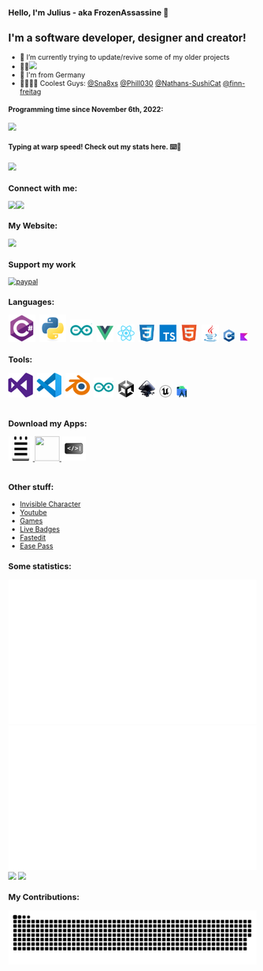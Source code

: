 ### Hello, I'm Julius - aka FrozenAssassine 👋
## I'm a software developer, designer and creator!
- 🌱 I’m currently trying to update/revive some of my older projects
- 👨‍💻<img src="https://badges.frozenassassine.de/age?suf=I'm+&&pref=+years+old&bday=2006-06-10&clr=ffffff&fs=16&ff=Segoe+UI"/>
- 🚩 I'm from Germany
- 👨‍👩‍👧‍👦 Coolest Guys: <a href="https://github.com/Sna8xs">@Sna8xs</a> <a href="https://github.com/Phill030">@Phill030</a> <a href="https://github.com/Nathans-SushiCat">@Nathans-SushiCat</a> <a href="https://github.com/finn-freitag">@finn-freitag</a>
   
#### Programming time since November 6th, 2022:
<a href="https://wakatime.com/@FrozenAssassine">
    <img src="https://wakatime.com/badge/user/1ce7d4e7-d3a9-45a5-bea0-e04995db707c.svg" />
</a>

#### Typing at warp speed! Check out my stats here. ⌨️🚀
<a href="https://monkeytype.com/profile/FrozenJulius">
    <img src="https://img.shields.io/badge/Monkeytype-WPM-blue"/>
</a>
</div>

### Connect with me:
<a href="https://www.instagram.com/frozenassassine/">
    <img align="left" src="https://img.shields.io/badge/Instagram-E4405F?style=flat&logo=instagram&logoColor=white">
</a>
<a href="https://stackoverflow.com/users/14772994/frozenassassine">
    <img align="left" src="https://img.shields.io/badge/Stack_Overflow-FE7A16?style=flat&logo=stack-overflow&logoColor=white">
</a>

<br >

### My Website:

<a href="https://frozenassassine.de">
<img height="50px" width="auto" src="https://media.giphy.com/media/rvUbaxVpe87qErZ6yE/giphy.gif">
</a>

<br >

### Support my work

[![paypal](https://www.paypalobjects.com/en_US/i/btn/btn_donate_LG.gif)](https://www.paypal.com/donate?business=julius@frozenassassine.de&no_recurring=0&item_name=Support+FrozenAssassines+Work&currency_code=EUR)

### Languages:

<div >
<img src="https://github.com/devicons/devicon/blob/master/icons/csharp/csharp-original.svg" title="CSharp" alt="Csharp" height="55">&nbsp;
<img src="https://github.com/devicons/devicon/blob/master/icons/python/python-original.svg" title="Python" alt="Python" height="55">&nbsp;
<img src="https://github.com/devicons/devicon/blob/master/icons/arduino/arduino-original.svg" title="Arduino" alt="Arduino" height="45">&nbsp;
<img src="https://raw.githubusercontent.com/devicons/devicon/master/icons/vuejs/vuejs-original.svg" title="Vue" alt="Vue" height="35">&nbsp;
<img src="https://raw.githubusercontent.com/devicons/devicon/master/icons/react/react-original.svg" title="React" alt="React" height="35">&nbsp;
<img src="https://github.com/devicons/devicon/blob/master/icons/css3/css3-original.svg" title="CSS" alt="CSS" height="35">&nbsp;
<img src="https://github.com/devicons/devicon/blob/master/icons/typescript/typescript-original.svg" title="Javascript" alt="Javascript" height="35">&nbsp;
<img src="https://github.com/devicons/devicon/blob/master/icons/html5/html5-original.svg" title="HTML" alt="HTML" height="35">&nbsp;
<img src="https://github.com/devicons/devicon/blob/master/icons/java/java-original.svg" title="Java" alt="Java" height="35">&nbsp;
<img src="https://github.com/devicons/devicon/blob/master/icons/cplusplus/cplusplus-original.svg" title="C++" alt="C++" height="25">&nbsp;
<img src="https://github.com/devicons/devicon/blob/master/icons/kotlin/kotlin-original.svg" title="Kotlin" alt="Kotlin" height="20">&nbsp;
</div>

### Tools:
<div>
<img src="https://github.com/devicons/devicon/blob/master/icons/visualstudio/visualstudio-plain.svg" title="Visual Studio" alt="Visual Studio" height="50">&nbsp;
<img src="https://github.com/devicons/devicon/blob/master/icons/vscode/vscode-original.svg" title="Visual Studio Code" alt="Visual Studio Code" height="50">&nbsp;
<img src="https://github.com/devicons/devicon/blob/master/icons/blender/blender-original.svg" title="Blender" alt="Blender" height="50">&nbsp;
<img src="https://github.com/devicons/devicon/blob/master/icons/arduino/arduino-original.svg" title="Arduino IDE" alt="Arduino IDE" height="40">&nbsp;
<img src="https://github.com/devicons/devicon/blob/master/icons/unity/unity-original.svg" title="Unity" alt="Unity" height="35">&nbsp;
<img src="https://github.com/devicons/devicon/blob/master/icons/inkscape/inkscape-original.svg" title="Inkscape" alt="Inkscape" height="35">&nbsp;
<img src="https://github.com/devicons/devicon/blob/master/icons/unrealengine/unrealengine-original.svg" title="Unreal Engine" alt="Unreal Engine" height="25">&nbsp;
<img src="https://github.com/devicons/devicon/blob/master/icons/androidstudio/androidstudio-original.svg" title="Android Studio" alt="Android Studio" height="25">&nbsp;
</div>

<br >

<h3>Download my Apps:</h3>
<div>
   
<a href="https://apps.microsoft.com/detail/fastedit/9NTQ53W18DPW?hl=en-us&gl=US">
   <img width="50" height="50" src="https://github.com/FrozenAssassine/Fastedit/blob/master/Fastedit/Assets/AppIcon/Icon.png?raw=true"/>
</a>
<a href="https://apps.microsoft.com/detail/ease-pass/9NQPF80923F5?ocid=pdpshare&hl=en-us&gl=us">
   <img width="50" height="50" src="https://github.com/FrozenAssassine/EasePass/blob/master/EasePass/Assets/AppIcon/Icon.png"/>
</a>
<a href="https://apps.microsoft.com/detail/fluentedit/9NWL9M9JPQ36?hl=en-us&gl=US">
   <img width="50" height="50" src="https://github.com/FrozenAssassine/FluentEdit/blob/master/FluentEdit/Assets/Square44x44Logo.scale-400.png?raw=true"/>
</a>
</div>
</br>

<h3>Other stuff:</h3>

- <a href="https://frozenassassine.de/invisiblecharacter/">Invisible Character</a>
- <a href="https://youtube.com/@droneventurefpv/">Youtube</a>
- <a href="https://games.frozenassassine.de/">Games</a>
- <a href="https://badges.frozenassassine.de/">Live Badges</a>
- <a href="https://fastedit.frozenassassine.de/">Fastedit</a>
- <a href="https://easepass.frozenassassine.de/">Ease Pass</a>

### Some statistics:

<div align="left">
<img src="https://github.com/FrozenAssassine/github-stats/blob/master/generated/overview.svg#gh-dark-mode-only">
<img src="https://github.com/FrozenAssassine/github-stats/blob/master/generated/languages.svg#gh-dark-mode-only">
<img src="https://github-readme-stats.vercel.app/api?username=FrozenAssassine&show_icons=true&theme=dark&border_color=gray">
<img src="https://streak-stats.demolab.com?user=FrozenAssassine&show_icons=true&theme=dark&border_color=gray">
</div>


### My Contributions:

<img src="https://github.com/FrozenAssassine/FrozenAssassine/blob/output/github-contribution-grid-snake.svg" alt="My Contributions as Snake" />
